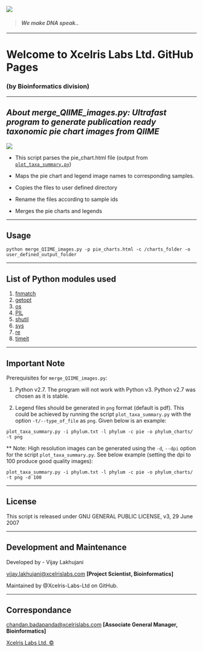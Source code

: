 ![](http://www.xcelrislabs.com/Images/Xcelris-An-Abellon-Company-Logo.png)

> #### _We make DNA speak.._





---

# Welcome to Xcelris Labs Ltd. GitHub Pages

###            (by Bioinformatics division)

---

## *About merge_QIIME_images.py: Ultrafast program to generate publication ready taxonomic pie chart images from QIIME*

![]( https://httpsimage.com/img/flowchart4.png)

* This script parses the pie_chart.html file (output from [`plot_taxa_summary.py`](http://qiime.org/scripts/plot_taxa_summary.html))

* Maps the pie chart and legend image names to corresponding samples.

* Copies the files to user defined directory

* Rename the files according to sample ids

* Merges the pie charts and legends

---

## Usage

 `python merge_QIIME_images.py -p pie_charts.html -c /charts_folder
-o user_defined_output_folder`

---

## List of Python modules used 

1. [fnmatch](https://docs.python.org/2/library/fnmatch.html)
2. [getopt](https://docs.python.org/2/library/getopt.html)
3. [os](https://docs.python.org/2/library/os.html)
4. [PIL](http://www.pythonware.com/products/pil)
5. [shutil](https://docs.python.org/2/library/shutil.html)
6. [sys](https://docs.python.org/2/library/sys.html)
7. [re](https://docs.python.org/2/library/re.html)
8. [timeit](https://docs.python.org/2/library/timeit.html)
 

---

## Important Note

Prerequisites for `merge_QIIME_images.py`:

1. Python v2.7. The program will not work with Python v3. Python v2.7 was chosen as it is stable.

2. Legend files should be generated in `png` format (default is pdf). This could be achieved by running the script `plot_taxa_summary.py` with the option `-t/--type_of_file` as `png`. Given below is an example:

`plot_taxa_summary.py -i phylum.txt -l phylum -c pie -o phylum_charts/ -t png`

** Note: High resolution images can be generated using the `-d`, `--dpi` option for the script `plot_taxa_summary.py`. See below example (setting the dpi to 100 produce good quality images):

`plot_taxa_summary.py -i phylum.txt -l phylum -c pie -o phylum_charts/ -t png -d 100`

---

## License

This script is released under GNU GENERAL PUBLIC LICENSE, v3, 29 June 2007

---

## Development and Maintenance

Developed by - Vijay Lakhujani

vijay.lakhujani@xcelrislabs.com **[Project Scientist, Bioinformatics]**

Maintained by @Xcelris-Labs-Ltd on GitHub.

---

## Correspondance

chandan.badapanda@xcelrislabs.com **[Associate General Manager, Bioinformatics]**

[Xcelris Labs Ltd. &#169;](http://www.xcelrisgenomics.com/ContactUs.html)
